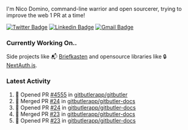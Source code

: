 
I'm Nico Domino, command-line warrior and open sourcerer, trying to improve the web 1 PR at a time!

[![Twitter Badge](https://img.shields.io/badge/-@ndom91-1ca0f1?style=flat-square&labelColor=1ca0f1&logo=twitter&logoColor=white&link=https://twitter.com/ndom91)](https://twitter.com/ndom91) [![Linkedin Badge](https://img.shields.io/badge/-ndom91-blue?style=flat-square&logo=Linkedin&logoColor=white&link=https://www.linkedin.com/in/ndom91/)](https://www.linkedin.com/in/ndom91/) [![Gmail Badge](https://img.shields.io/badge/-yo@ndo.dev-c14438?style=flat-square&logo=mail.ru&logoColor=white&link=mailto:yo@ndo.dev)](mailto:yo@ndo.dev)

### Currently Working On..

Side projects like 📬 [Briefkasten](https://briefkastenhq.com) and opensource libraries like 🔒 [NextAuth.js](https://github.com/nextauthjs/next-auth).

<!--START_SECTION_PROFILE_VIEWS:readme-info-->
<!--END_SECTION_PROFILE_VIEWS:readme-info-->

<!--START_SECTION_DAILY_COMMIT:readme-info-->
<!--END_SECTION_DAILY_COMMIT:readme-info-->

<!--START_SECTION_WEEKLY_COMMIT:readme-info-->
<!--END_SECTION_WEEKLY_COMMIT:readme-info-->

### Latest Activity

<!--START_SECTION:activity-->
1. 💪 Opened PR [#4555](https://github.com/gitbutlerapp/gitbutler/pull/4555) in [gitbutlerapp/gitbutler](https://github.com/gitbutlerapp/gitbutler)
2. 🎉 Merged PR [#24](https://github.com/gitbutlerapp/gitbutler-docs/pull/24) in [gitbutlerapp/gitbutler-docs](https://github.com/gitbutlerapp/gitbutler-docs)
3. 💪 Opened PR [#24](https://github.com/gitbutlerapp/gitbutler-docs/pull/24) in [gitbutlerapp/gitbutler-docs](https://github.com/gitbutlerapp/gitbutler-docs)
4. 🎉 Merged PR [#23](https://github.com/gitbutlerapp/gitbutler-docs/pull/23) in [gitbutlerapp/gitbutler-docs](https://github.com/gitbutlerapp/gitbutler-docs)
5. 💪 Opened PR [#23](https://github.com/gitbutlerapp/gitbutler-docs/pull/23) in [gitbutlerapp/gitbutler-docs](https://github.com/gitbutlerapp/gitbutler-docs)
<!--END_SECTION:activity-->
